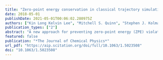 ```yaml
---
title: "Zero-point energy conservation in classical trajectory simulations: Application to H2CO"
date: 2018-05-01
publishDate: 2021-05-01T00:06:02.280975Z
authors: ["Kin Long Kelvin Lee", "Mitchell S. Quinn", "Stephen J. Kolmann", "Scott H. Kable", "Meredith J. T. Jordan"]
publication_types: ["2"]
abstract: "A new approach for preventing zero-point energy (ZPE) violation in quasi-classical trajectory (QCT) simulations is presented and applied to H2CO “roaming” reactions. Zero-point energy may be problematic in roaming reactions because they occur at or near bond dissociation thresholds and these channels may be incorrectly open or closed depending on if, or how, ZPE has been treated. Here we run QCT simulations on a “ZPE-corrected” potential energy surface defined as the sum of the molecular potential energy surface (PES) and the global harmonic ZPE surface. Five different harmonic ZPE estimates are examined with four, on average, giving values within 4 kJ/mol—chemical accuracy—for H2CO. The local harmonic ZPE, at arbitrary molecular configurations, is subsequently defined in terms of “projected” Cartesian coordinates and a global ZPE “surface” is constructed using Shepard interpolation. This, combined with a second-order modified Shepard interpolated PES, V, allows us to construct a proof-of-concept ZPE-corrected PES for H2CO, Veff, at no additional computational cost to the PES itself. Both V and Veff are used to model product state distributions from the H + HCO → H2 + CO abstraction reaction, which are shown to reproduce the literature roaming product state distributions. Our ZPE-corrected PES allows all trajectories to be analysed, whereas, in previous simulations, a significant proportion was discarded because of ZPE violation. We find ZPE has little effect on product rotational distributions, validating previous QCT simulations. Running trajectories on V, however, shifts the product kinetic energy release to higher energy than on Veff and classical simulations of kinetic energy release should therefore be viewed with caution."
featured: false
publication: "*The Journal of Chemical Physics*"
url_pdf: "https://aip.scitation.org/doi/full/10.1063/1.5023508"
doi: "10.1063/1.5023508"
---
```


